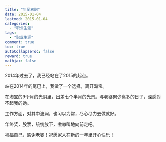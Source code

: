 ```yaml
---
title: "年尾离职"
date: 2015-01-04
lastmod: 2015-01-04
categories:
  - "职业生涯"
tags:
  - "职业生涯"
comment: true
toc: true
autoCollapseToc: false
reward: true
mathjax: false
---
```


2014年过去了，我已经站在了2015的起点。

站在2014年的尾巴上，我做了一个选择，离开淘宝。


在淘宝的9个月的光阴里，出差七个半月的光景。与老婆聚少离多的日子，深感对不起我的她。

工作方面，对其中波澜，也习以为常，尽心尽力去做就好。

年终奖，股票，统统放下，嗷嗷叫地向前走吧。

祝福自己，感谢老婆！祝愿家人在新的一年里开心快乐！




